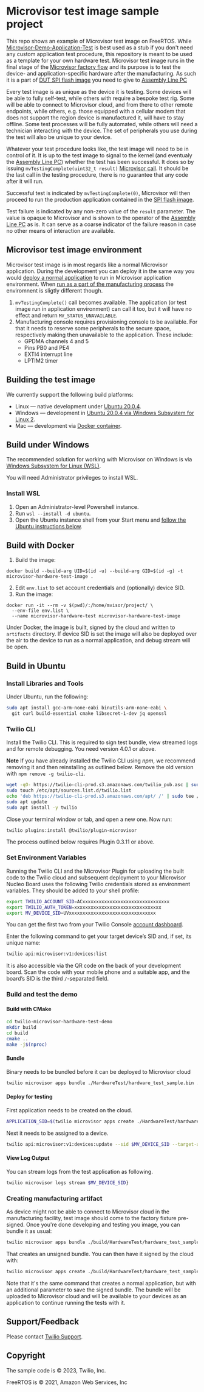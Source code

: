# Microvisor test image sample project

This repo shows an example of Microvisor test image on FreeRTOS. While [Microvisor-Demo-Application-Test](https://github.com/korewireless/Microvisor-Demo-Application-Test) is best used as a stub if you don't need any custom application test procedure, this repository is meant to be used as a template for your own hardware test. Microvisor test image runs in the final stage of the [Microvisor factory flow](https://www.twilio.com/docs/iot/microvisor/manufacturing#the-factory-flow) and its purpose is to test the device- and application-specific hardware after the manufacturing. As such it is a part of [DUT SPI flash image](https://www.twilio.com/docs/iot/microvisor/the-microvisor-manufacturing-process#prepare-your-spi-flash-image) you need to give to [Assembly Line PC](https://www.twilio.com/docs/iot/microvisor/the-microvisor-manufacturing-process#configure-the-assembly-line-pc)

Every test image is as unique as the device it is testing. Some devices will be able to fully self-test, while others with require a bespoke test rig. Some will be able to connect to Microvisor cloud, and from there to other remote endpoints, while others, e.g. those equipped with a cellular modem that does not support the region device is manufactured it, will have to stay offline. Some test processes will be fully automated, while others will need a technician interacting with the device. The set of peripherals you use during the test will also be unique to your device.

Whatever your test procedure looks like, the test image will need to be in control of it. It is up to the test image to signal to the kernel (and eventualy the [Assembly Line PC](https://www.twilio.com/docs/iot/microvisor/the-microvisor-manufacturing-process#configure-the-assembly-line-pc)) whether the test has been successful. It does so by issuing `mvTestingComplete(uint32_t result)` [Microvisor call](https://www.twilio.com/docs/iot/microvisor/syscalls/factory). It should be the last call in the testing procedure, there is no guarantee that any code after it will run.

Successful test is indicated by `mvTestingComplete(0)`, Microvisor will then proceed to run the production application contained in the [SPI flash image](https://www.twilio.com/docs/iot/microvisor/manufacturing#the-pre-factory-flow).

Test failure is indicated by any non-zero value of the `result` parameter. The value is opaque to Microvisor and is shown to the operator of the [Assembly Line PC](https://www.twilio.com/docs/iot/microvisor/the-microvisor-manufacturing-process#configure-the-assembly-line-pc) as is. It can serve as a coarse indicator of the failure reason in case no other means of interaction are available.

## Microvisor test image environment

Microvisor test image is in most regards like a normal Microvisor application. During the development you can deploy it in the same way you would [deploy a normal application](https://www.twilio.com/docs/iot/microvisor/applications-and-bundles#create-and-upload-bundles) to run in Microvisor application environment. When [run as a part of the manufacturing process](https://www.twilio.com/docs/iot/microvisor/manufacturing#your-hardware-tests) the enviromnent is sligtly different though.

1. `mvTestingComplete()` call becomes available. The application (or test image run in application environment) can call it too, but it will have no effect and return `MV_STATUS_UNAVAILABLE`.
2. Manufacturing console requires provisioning console to be available. For that it needs to reserve some peripherals to the secure space, respectively making then unavailable to the application. These include:
    * GPDMA channels 4 and 5
    * Pins PB0 and PE4
    * EXTI4 interrupt line
    * LPTIM2 timer

## Building the test image

We currently support the following build platforms:

* Linux — native development under [Ubuntu 20.0.4](#build-in-ubuntu).
* Windows — development in [Ubuntu 20.0.4 via Windows Subsystem for Linux 2](#build-under-windows).
* Mac — development via [Docker container](#build-with-docker).

## Build under Windows

The recommended solution for working with Microvisor on Windows is via [Windows Subsystem for Linux (WSL)](https://learn.microsoft.com/en-us/windows/wsl/install).

You will need Administrator privileges to install WSL.

### Install WSL

1. Open an Administrator-level Powershell instance.
1. Run `wsl --install -d ubuntu`.
1. Open the Ubuntu instance shell from your Start menu and [follow the Ubuntu instructions below](#build-in-ubuntu).

## Build with Docker

1. Build the image:

```shell
docker build --build-arg UID=$(id -u) --build-arg GID=$(id -g) -t microvisor-hardware-test-image .
```

2. Edit `env.list` to set account credentials and (optionally) device SID. 
3. Run the image:

```shell
docker run -it --rm -v $(pwd)/:/home/mvisor/project/ \
  --env-file env.list \
  --name microvisor-hardware-test microvisor-hardware-test-image
```

Under Docker, the image is built, signed by the cloud and written to `artifacts` directory.  If device SID is set the image will also be deployed over the air to the device to run as a normal application, and debug stream will be open.

## Build in Ubuntu

### Install Libraries and Tools

Under Ubuntu, run the following:

```bash
sudo apt install gcc-arm-none-eabi binutils-arm-none-eabi \
  git curl build-essential cmake libsecret-1-dev jq openssl
```

### Twilio CLI

Install the Twilio CLI. This is required to sign test bundle, view streamed logs and for remote debugging. You need version 4.0.1 or above.

**Note** If you have already installed the Twilio CLI using *npm*, we recommend removing it and then reinstalling as outlined below. Remove the old version with `npm remove -g twilio-cli`.

```bash
wget -qO- https://twilio-cli-prod.s3.amazonaws.com/twilio_pub.asc | sudo apt-key add -
sudo touch /etc/apt/sources.list.d/twilio.list
echo 'deb https://twilio-cli-prod.s3.amazonaws.com/apt/ /' | sudo tee /etc/apt/sources.list.d/twilio.list
sudo apt update
sudo apt install -y twilio
```

Close your terminal window or tab, and open a new one. Now run:

```bash
twilio plugins:install @twilio/plugin-microvisor
```

The process outlined below requires Plugin 0.3.11 or above.

### Set Environment Variables

Running the Twilio CLI and the Microvisor Plugin for uploading the built code to the Twilio cloud and subsequent deployment to your Microvisor Nucleo Board uses the following Twilio credentials stored as environment variables. They should be added to your shell profile:

```bash
export TWILIO_ACCOUNT_SID=ACxxxxxxxxxxxxxxxxxxxxxxxxxxxxxxxx
export TWILIO_AUTH_TOKEN=xxxxxxxxxxxxxxxxxxxxxxxxxxxxxxxx
export MV_DEVICE_SID=UVxxxxxxxxxxxxxxxxxxxxxxxxxxxxxxxx
```

You can get the first two from your Twilio Console [account dashboard](https://console.twilio.com/).

Enter the following command to get your target device’s SID and, if set, its unique name:

```bash
twilio api:microvisor:v1:devices:list
```

It is also accessible via the QR code on the back of your development board. Scan the code with your mobile phone and a suitable app, and the board’s SID is the third `/`-separated field.

### Build and test the demo

#### Build with CMake

```bash
cd twilio-microvisor-hardware-test-demo
mkdir build
cd build
cmake ..
make -j$(nproc)
```

#### Bundle

Binary needs to be bundled before it can be deployed to Microvisor cloud
```bash
twilio microvisor apps bundle ./HardwareTest/hardware_test_sample.bin ./HardwareTest/hardware_test_sample.bundle
```

#### Deploy for testing

First application needs to be created on the cloud.

```bash
APPLICATION_SID=$(twilio microvisor apps create ./HardwareTest/hardware_test_sample.bundle -o json | jq -r .[0].sid)
```

Next it needs to be assigned to a device.

```bash
twilio api:microvisor:v1:devices:update --sid $MV_DEVICE_SID --target-app $APPLICATION_SID
```

#### View Log Output

You can stream logs from the test application as following.

```bash
twilio microvisor logs stream $MV_DEVICE_SID}
```

### Creating manufacturing artifact
As device might not be able to connect to Microvisor cloud in the manufacturing facility, test image should come to the factory fixture pre-signed. Once you're done developing and testing you image, you can bundle it as usual:

```bash
twilio microvisor apps bundle ./build/HardwareTest/hardware_test_sample.bin ./build/HardwareTest/hardware_test_sample.bundle
```

That creates an unsigned bundle. You can then have it signed by the cloud with:

```bash
twilio microvisor apps create ./build/HardwareTest/hardware_test_sample.bundle --bundle-out ./build/HardwareTest/hardware_test_sample.signed.bundle
```

Note that it's the same command that creates a normal application, but with an additional parameter to save the signed bundle. The bundle will be uploaded to Microvisor cloud and will be available to your devices as an application to continue running the tests with it.

## Support/Feedback

Please contact [Twilio Support](https://support.twilio.com/).

## Copyright

The sample code is © 2023, Twilio, Inc.

FreeRTOS is © 2021, Amazon Web Services, Inc
